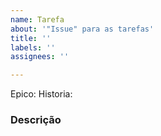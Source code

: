 ```yaml
---
name: Tarefa
about: '"Issue" para as tarefas'
title: ''
labels: ''
assignees: ''

---
```


Epico:
Historia:

### Descrição
